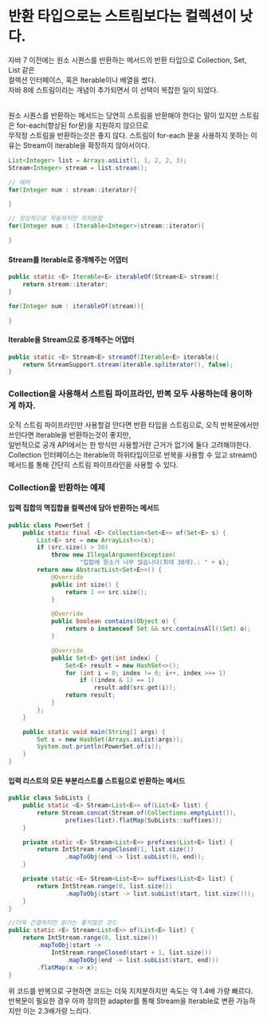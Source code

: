 # 반환 타입으로는 스트림보다는 컬렉션이 낫다.

자바 7 이전에는 원소 시퀀스를 반환하는 메서드의 반환 타입으로 Collection, Set, List 같은<br>
컬렉션 인터페이스, 혹은 Iterable이나 배열을 썼다.<br>
자바 8에 스트림이라는 개념이 추가되면서 이 선택이 복잡한 일이 되었다.<br><br>

원소 시퀀스를 반환하는 메서드는 당연히 스트림을 반환해야 한다는 말이 있지만 스트림은 for-each(향상된 for문)을 지원하지 않으므로<br>
무작정 스트림을 반환하는것은 좋지 않다. 스트림이 for-each 문을 사용하지 못하는 이유는 Stream이 iterable을 확장하지 않아서이다.

````java
List<Integer> list = Arrays.asList(1, 1, 2, 2, 3);
Stream<Integer> stream = list.stream();

// 에러
for(Integer num : stream::iterator){

}

// 정상적으로 작동하지만 지저분함
for(Integer num : (Iterable<Integer>)stream::iterator){

}
````

#### Stream<E>를 Iterable<E>로 중개해주는 어댑터
````java
public static <E> Iterable<E> iterableOf(Stream<E> stream){
    return stream::iterator;
}

for(Integer num : iterableOf(stream)){

}
````

#### Iterable<E>을 Stream<E>으로 중개해주는 어댑터
````java
public static <E> Stream<E> streamOf(Iterable<E> iterable){
    return StreamSupport.stream(iterable.spliterator(), false);
}
```` 

### Collection을 사용해서 스트림 파이프라인, 반복 모두 사용하는데 용이하게 하자.
오직 스트림 파이프라인만 사용할걸 안다면 반환 타입을 스트림으로, 오직 반복문에서만 쓰인다면 Iterable을 반환하는것이 좋지만,<br>
일반적으로 공개 API에서는 한 방식만 사용할거란 근거가 없기에 둘다 고려해야한다.<br>
Collection 인터페이스는 Iterable의 하위타입이므로 반복을 사용할 수 있고 stream()메서드를 통해 간단히 스트림 파이프라인을 사용할 수 있다.<br>

### Collection을 반환하는 예제
#### 입력 집합의 멱집합을 컬렉션에 담아 반환하는 메서드
````java
public class PowerSet {
    public static final <E> Collection<Set<E>> of(Set<E> s) {
        List<E> src = new ArrayList<>(s);
        if (src.size() > 30)
            throw new IllegalArgumentException(
                    "집합에 원소가 너무 많습니다(최대 30개).: " + s);
        return new AbstractList<Set<E>>() {
            @Override
            public int size() {
                return 1 << src.size();
            }

            @Override
            public boolean contains(Object o) {
                return o instanceof Set && src.containsAll((Set) o);
            }

            @Override
            public Set<E> get(int index) {
                Set<E> result = new HashSet<>();
                for (int i = 0; index != 0; i++, index >>= 1)
                    if ((index & 1) == 1)
                        result.add(src.get(i));
                return result;
            }
        };
    }

    public static void main(String[] args) {
        Set s = new HashSet(Arrays.asList(args));
        System.out.println(PowerSet.of(s));
    }
}
````

#### 입력 리스트의 모든 부분리스트를 스트림으로 반환하는 메서드
````java
public class SubLists {
    public static <E> Stream<List<E>> of(List<E> list) {
        return Stream.concat(Stream.of(Collections.emptyList()),
                prefixes(list).flatMap(SubLists::suffixes));
    }

    private static <E> Stream<List<E>> prefixes(List<E> list) {
        return IntStream.rangeClosed(1, list.size())
                .mapToObj(end -> list.subList(0, end));
    }

    private static <E> Stream<List<E>> suffixes(List<E> list) {
        return IntStream.range(0, list.size())
                .mapToObj(start -> list.subList(start, list.size()));
    }
}

//더욱 간결하지만 읽기는 좋지않은 코드
public static <E> Stream<List<E>> of(List<E> list) {    
    return IntStream.range(0, list.size())
        .mapToObj(start ->
            IntStream.rangeClosed(start + 1, list.size())
                .mapToObj(end -> list.subList(start, end)))
        .flatMap(x -> x);
}
````
위 코드를 반복으로 구현하면 코드는 더욱 지저분하지만 속도는 약 1.4배 가량 빠르다.<br>
반복문이 필요한 경우 아까 정의한 adapter를 통해 Stream을 Iterable로 변환 가능하지만 이는 2.3배가량 느리다.
 